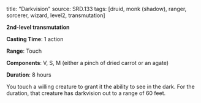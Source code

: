 title: "Darkvision"
source: SRD.133
tags: [druid, monk (shadow), ranger, sorcerer, wizard, level2, transmutation]

**2nd-level transmutation**

**Casting Time**: 1 action

**Range**: Touch

**Components**: V, S, M (either a pinch of dried carrot or an agate)

**Duration**: 8 hours

You touch a willing creature to grant it the ability to see in the dark. For the duration, that creature has darkvision out to a range of 60 feet.
